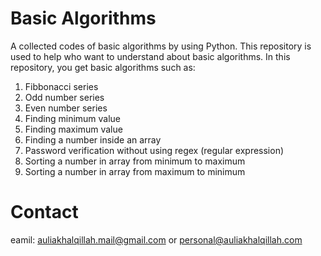 # Basic Algorithms
A collected codes of basic algorithms by using Python. This repository is used to help who want to understand about basic algorithms. In this repository, you get basic algorithms such as:
1. Fibbonacci series
2. Odd number series
3. Even number series
4. Finding minimum value
5. Finding maximum value
6. Finding a number inside an array
7. Password verification without using regex (regular expression)
8. Sorting a number in array from minimum to maximum
9. Sorting a number in array from maximum to minimum

# Contact
eamil: auliakhalqillah.mail@gmail.com or personal@auliakhalqillah.com
